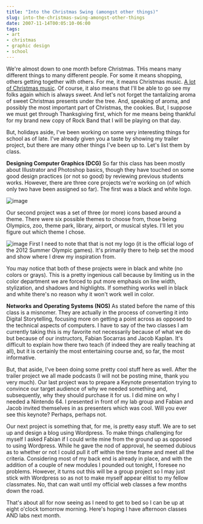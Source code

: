 ```yaml
---
title: "Into the Christmas Swing (amongst other things)"
slug: into-the-christmas-swing-amongst-other-things
date: 2007-11-14T00:05:10-06:00
tags:
- art
- christmas
- graphic design
- school
---
```

We're almost down to one month before Christmas. THis means many different things to many different people. For some it means shopping, others getting together with others. For me, it means Christmas music. [A lot of Christmas music](http://www.last.fm/user/dxprog/charts/?charttype=recenttracks). Of course, it also means that I'll be able to go see my folks again which is always sweet. And let's not forget the tantalizing aroma of sweet Christmas presents under the tree. And, speaking of aroma, and possibly the most important part of Christmas, the cookies. But, I suppose we must get through Thanksgiving first, which for me means being thankful for my brand new copy of Rock Band that I will be playing on that day.

But, holidays aside, I've been working on some very interesting things for school as of late. I've already given you a taste by showing my trailer project, but there are many other things I've been up to. Let's list them by class.

**Designing Computer Graphics (DCG)**
So far this class has been mostly about Illustrator and Photoshop basics, though they have touched on some good design practices (or not so good) by reviewing previous students works. However, there are three core projects we're working on (of which only two have been assigned so far). The first was a black and white logo.

![](http://www.dxprog.com/pics/Pixelated_Earth.png "image")

Our second project was a set of three (or more) icons based around a theme. There were six possible themes to choose from, those being Olympics, zoo, theme park, library, airport, or musical styles. I'll let you figure out which theme I chose.

![](http://www.dxprog.com/pics/Icons_Template.png "image")
First I need to note that that is not my logo (it is the official logo of the 2012 Summer Olympic games). It's primarily there to help set the mood and show where I drew my inspiration from.

You may notice that both of these projects were in black and white (no colors or grays). This is a pretty ingenious call because by  limiting us in the color department we are forced to put more emphasis on line width, stylization, and shadows and highlights. If something works well in black and white there's no reason why it won't work well in color.

**Networks and Operating Systems (NOS)**
As stated before the name of this class is a misnomer. They are actually in the process of converting it into Digital Storytelling, focusing more on getting a point across as opposed to the technical aspects of computers. I have to say of the two classes I am currently taking this is my favorite not necessarily because of what we do but because of our instructors, Fabian Socarras and Jacob Kaplan. It's difficult to explain how there two teach (if indeed they are really teaching at all), but it is certainly the most entertaining course and, so far, the most informative.

But, that aside, I've been doing some pretty cool stuff here as well. After the trailer project we all made podcasts (I will not be posting mine, thank you very much). Our last project was to prepare a Keynote presentation trying to convince our target audience of why we needed something and, subsequently, why they should purchase it for us. I did mine on why I needed a Nintendo 64. I presented in front of my lab group and Fabian and Jacob invited themselves in as presenters which was cool. Will you ever see this keynote? Perhaps, perhaps not.

Our next project is something that, for me, is pretty easy stuff. We are to set up and design a blog using Wordpress. To make things challenging for myself I asked Fabian if I could write mine from the ground up as opposed to using Wordpress. While he gave the nod of approval, he seemed dubious as to whether or not I could pull it off within the time frame and meet all the criteria. Considering most of my back end is already in place, and with the addition of a couple of new modules I pounded out tonight, I foresee no problems. However, it turns out this will be a group project so I may just stick with Wordpress so as not to make myself appear elitist to my fellow classmates. No, that can wait until my official web classes a few months down the road.

That's about all for now seeing as I need to get to bed so I can be up at eight o'clock tomorrow morning. Here's hoping I have afternoon classes AND labs next month.
